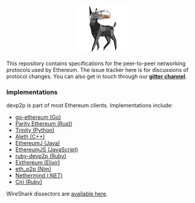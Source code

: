 <p align="center"><img src="etherdog.png"></p>

This repository contains specifications for the peer-to-peer networking protocols used by
Ethereum. The issue tracker here is for discussions of protocol changes. You can also get
in touch through our **[gitter channel](https://gitter.im/ethereum/devp2p)**.

### Implementations

devp2p is part of most Ethereum clients. Implementations include:

- [go-ethereum (Go)](https://github.com/ethereum/go-ethereum/)
- [Parity Ethereum (Rust)](https://github.com/paritytech/parity-ethereum)
- [Trinity (Python)](https://github.com/ethereum/py-evm)
- [Aleth (C++)](https://github.com/ethereum/aleth)
- [EthereumJ (Java)](https://github.com/ethereum/ethereumj)
- [EthereumJS (JavaScript)](https://github.com/ethereumjs/ethereumjs-devp2p)
- [ruby-devp2p (Ruby)](https://github.com/cryptape/ruby-devp2p)
- [Exthereum (Elixir)](https://github.com/exthereum/ex_wire)
- [eth_p2p (Nim)](https://github.com/status-im/nim-eth-p2p)
- [Nethermind (.NET)](https://github.com/tkstanczak/nethermind)
- [Ciri (Ruby)](https://github.com/ciri-ethereum/ciri)

WireShark dissectors are [available here](https://github.com/ConsenSys/ethereum-dissectors).
